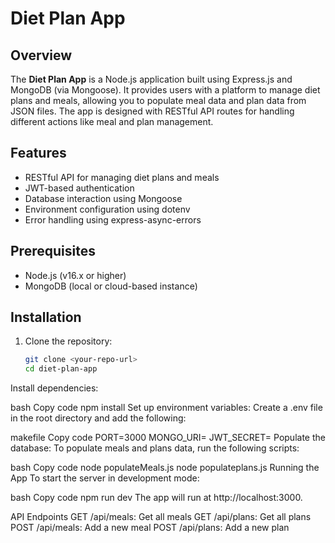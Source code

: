# Diet Plan App

## Overview
The **Diet Plan App** is a Node.js application built using Express.js and MongoDB (via Mongoose). It provides users with a platform to manage diet plans and meals, allowing you to populate meal data and plan data from JSON files. The app is designed with RESTful API routes for handling different actions like meal and plan management.

## Features
- RESTful API for managing diet plans and meals
- JWT-based authentication
- Database interaction using Mongoose
- Environment configuration using dotenv
- Error handling using express-async-errors

## Prerequisites
- Node.js (v16.x or higher)
- MongoDB (local or cloud-based instance)

## Installation

1. Clone the repository:
   ```bash
   git clone <your-repo-url>
   cd diet-plan-app
Install dependencies:

bash
Copy code
npm install
Set up environment variables: Create a .env file in the root directory and add the following:

makefile
Copy code
PORT=3000
MONGO_URI=<Your MongoDB connection string>
JWT_SECRET=<Your JWT secret>
Populate the database: To populate meals and plans data, run the following scripts:

bash
Copy code
node populateMeals.js
node populateplans.js
Running the App
To start the server in development mode:

bash
Copy code
npm run dev
The app will run at http://localhost:3000.

API Endpoints
GET /api/meals: Get all meals
GET /api/plans: Get all plans
POST /api/meals: Add a new meal
POST /api/plans: Add a new plan
